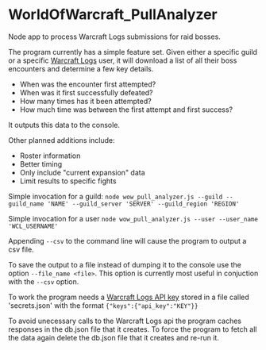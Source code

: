 # WorldOfWarcraft_PullAnalyzer
Node app to process Warcraft Logs submissions for raid bosses. 

The program currently has a simple feature set. Given either a specific guild or a specific [Warcraft Logs](https://www.warcraftlogs.com) user, it will download a list of all their boss encounters and determine a few key details.
* When was the encounter first attempted?
* When was it first successfully defeated?
* How many times has it been attempted?
* How much time was between the first attempt and first success?

It outputs this data to the console.

Other planned additions include:
* Roster information
* Better timing
* Only include "current expansion" data
* Limit results to specific fights

Simple invocation for a guild:
`node wow_pull_analyzer.js --guild --guild_name 'NAME' --guild_server 'SERVER' --guild_region 'REGION'`

Simple invocation for a user
`node wow_pull_analyzer.js --user --user_name 'WCL_USERNAME'`

Appending `--csv` to the command line will cause the program to output a csv file.

To save the output to a file instead of dumping it to the console use the option `--file_name <file>`. This option is currently most useful in conjuction with the `--csv` option.

To work the program needs a [Warcraft Logs API key](https://www.warcraftlogs.com/api/docs) stored in a file called 'secrets.json' with the format
`{"keys":{"api_key":"KEY"}}`

To avoid unecessary calls to the Warcraft Logs api the program caches responses in the db.json file that it creates. To force the program to fetch all the data again delete the db.json file that it creates and re-run it.
